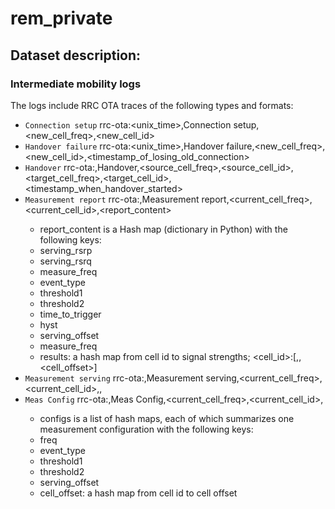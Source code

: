 # rem_private

## Dataset description:
### Intermediate mobility logs 
The logs include RRC OTA traces of the following types and formats:
- ``Connection setup`` rrc-ota:<unix_time>,Connection setup,<new_cell_freq>,<new_cell_id>
- ``Handover failure`` rrc-ota:<unix_time>,Handover failure,<new_cell_freq>,<new_cell_id>,<timestamp_of_losing_old_connection>
- ``Handover`` rrc-ota:<timestamp>,Handover,<source_cell_freq>,<source_cell_id>,<target_cell_freq>,<target_cell_id>,<timestamp_when_handover_started>
- ``Measurement report`` rrc-ota:<timestamp>,Measurement report,<current_cell_freq>,<current_cell_id>,<report_content>
	- report_content is a Hash map (dictionary in Python) with the following keys:
	- serving_rsrp
	- serving_rsrq
	- measure_freq
	- event_type
	- threshold1
	- threshold2
	- time_to_trigger
    - hyst
	- serving_offset
	- measure_freq
	- results: a hash map from cell id to signal strengths; <cell_id>:[<rsrp>,<rsrq>,<cell_offset>]
- ``Measurement serving`` rrc-ota:<timestamp>,Measurement serving,<current_cell_freq>,<current_cell_id>,<rsrp>,<rsrq>
- ``Meas Config`` rrc-ota:<timestamp>,Meas Config,<current_cell_freq>,<current_cell_id>,<configs>
	- configs is a list of hash maps, each of which summarizes one measurement configuration with the following keys:
	- freq
	- event_type
	- threshold1
	- threshold2
	- serving_offset
	- cell_offset: a hash map from cell id to cell offset